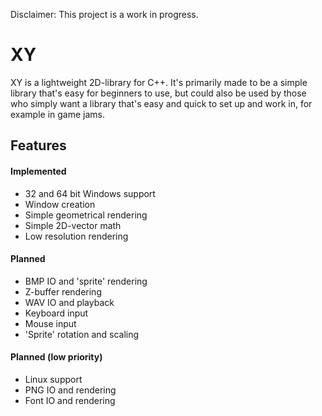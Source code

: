 Disclaimer: This project is a work in progress.

# XY
XY is a lightweight 2D-library for C++. It's primarily made to be a simple library that's easy for beginners to use, but could also be used by those who simply want a library that's easy and quick to set up and work in, for example in game jams.

## Features
#### Implemented
- 32 and 64 bit Windows support
- Window creation
- Simple geometrical rendering
- Simple 2D-vector math
- Low resolution rendering

#### Planned
- BMP IO and 'sprite' rendering
- Z-buffer rendering
- WAV IO and playback
- Keyboard input
- Mouse input
- 'Sprite' rotation and scaling

#### Planned (low priority)
- Linux support
- PNG IO and rendering
- Font IO and rendering
